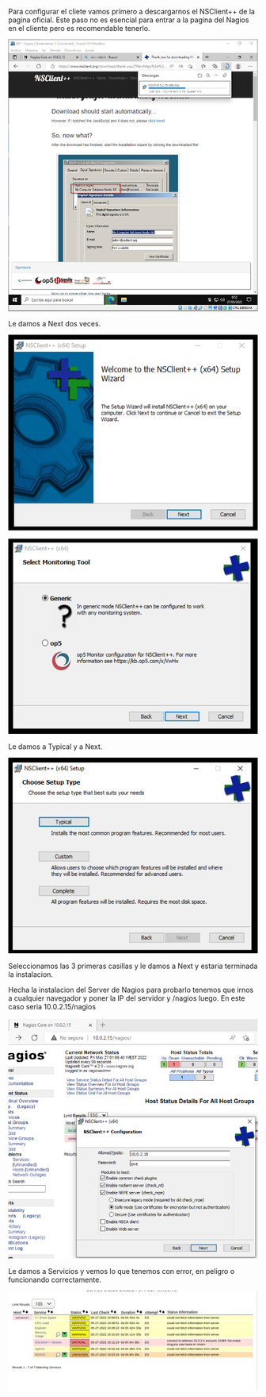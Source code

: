 
Para configurar el cliete vamos primero a descargarnos el NSClient++ de la pagina oficial.
Este paso no es esencial para entrar a la pagina del Nagios en el cliente pero es recomendable tenerlo.

![](Imagen/51.png)

Le damos a Next dos veces.

![](Imagen/52.png)

![](Imagen/53.png)

Le damos a Typical y a Next.

![](Imagen/54.png)

Seleccionamos las 3 primeras casillas y le damos a Next y estaria terminada la instalacion.

Hecha la instalacion del Server de Nagios para probarlo tenemos que irnos a cualquier navegador y poner la IP del servidor y /nagios luego. En este caso seria 10.0.2.15/nagios

![](Imagen/55.png)


Le damos a Servicios y vemos lo que tenemos con error, en peligro o funcionando correctamente.

![](Imagen/56.png)
